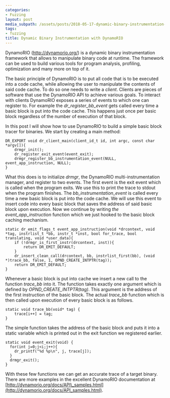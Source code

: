 ```yaml
---
categories:
- Fuzzing
layout: post
media_subpath: /assets/posts/2018-05-17-dynamic-binary-instrumentation-with-dynamorio
tags:
- fuzzing
title: Dynamic Binary Instrumentation with DynamoRIO
---
```


DynamoRIO (<http://dynamorio.org/>) is a dynamic binary instrumentation framework that allows to manipulate binary code at runtime. The framework can be used to build various tools for program analysis, profiling, optimization and many more on top of it.

The basic principle of DynamoRIO is to put all code that is to be executed into a code cache, while allowing the user to manipulate the contents of said code cache. To do so one needs to write a *client*. Clients are pieces of software that use the DynamoRIO API to achieve various goals. To interact with clients DynamoRIO exposes a series of events to which one can register to. For example the *dr\_register\_bb\_event* gets called every time a basic block is put into the code cache. This happens just once per basic block regardless of the number of execution of that block.

In this post I will show how to use DynamoRIO to build a simple basic block tracer for binaries. We start by creating a main method:

```
DR_EXPORT void dr_client_main(client_id_t id, int argc, const char *argv[]){
    drmgr_init();
    dr_register_exit_event(event_exit);
    drmgr_register_bb_instrumentation_event(NULL, event_app_instruction, NULL);
}
```

What this does is to initialize *drmgr*, the DynamoRIO multi-instrumentation manager, and register to two events. The first event is the exit event which is called when the program exits. We use this to print the trace to stdout when the program finishes. The *bb\_instrumentation\_event* is called every time a new basic block is put into the code cache. We will use this event to insert code into every basic block that saves the address of said basic block upon execution. Now we continue by writing *the event\_app\_instruction* function which we just hooked to the basic block caching mechanism.

```
static dr_emit_flags_t event_app_instruction(void *drcontext, void *tag, instrlist_t *bb, instr_t *inst, bool for_trace, bool translating, void *user_data){   
    if (!drmgr_is_first_instr(drcontext, inst)){
        return DR_EMIT_DEFAULT;
    }  
    dr_insert_clean_call(drcontext, bb, instrlist_first(bb), (void *)trace_bb, false, 1, OPND_CREATE_INTPTR(tag)); 
    return DR_EMIT_DEFAULT;
}
```

Whenever a basic block is put into cache we insert a new call to the function *trace\_bb* into it. The function takes exactly one argument which is defined by *OPND\_CREATE\_INTPTR(tag)*. This argument is the address of the first instruction of the basic block. The actual *trace\_bb* function which is then called upon execution of every basic block is as follows.

```
static void trace_bb(void* tag) { 
    trace[i++] = tag;  
}
```

The simple function takes the address of the basic block and puts it into a static variable which is printed out in the exit function we registered earlier.

```
static void event_exit(void) {
  for(int j=0;j<i;j++){
    dr_printf("%d %p\n", j, trace[j]);       
  }
  drmgr_exit();
}
```

With these few functions we can get an accurate trace of a target binary. There are more examples in the excellent DynamoRIO documentation at [http://dynamorio.org/docs/API\_samples.html](http://dynamorio.org/docs/API_samples.html).